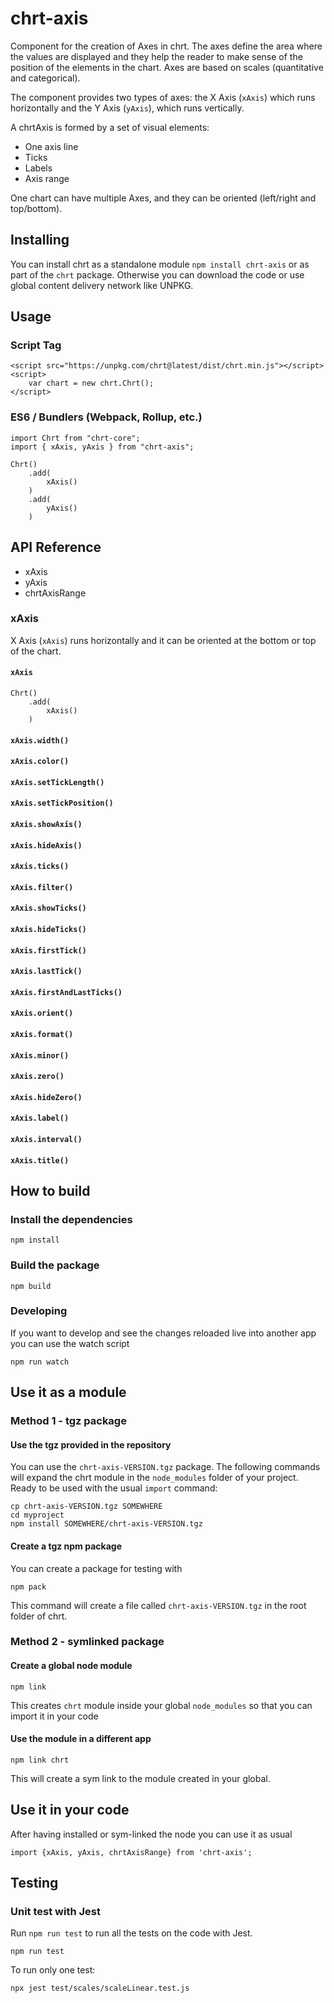 # chrt-axis
Component for the creation of Axes in chrt. The axes define the area where the values are displayed and they help the reader to make sense of the position of the elements in the chart. Axes are based on scales (quantitative and categorical).

The component provides two types of axes: the X Axis (`xAxis`) which runs horizontally and the Y Axis (`yAxis`), which runs vertically.

A chrtAxis is formed by a set of visual elements:
- One axis line
- Ticks
- Labels
- Axis range

One chart can have multiple Axes, and they can be oriented (left/right and top/bottom).

## Installing
You can install chrt as a standalone module `npm install chrt-axis` or as part of the `chrt` package.
Otherwise you can download the code or use global content delivery network like UNPKG.

## Usage

### Script Tag
```
<script src="https://unpkg.com/chrt@latest/dist/chrt.min.js"></script>
<script>
    var chart = new chrt.Chrt();
</script>
```

### ES6 / Bundlers (Webpack, Rollup, etc.)
```
import Chrt from "chrt-core";
import { xAxis, yAxis } from "chrt-axis";

Chrt()
    .add(
        xAxis()
    )
    .add(
        yAxis()
    )
```

## API Reference
- xAxis
- yAxis
- chrtAxisRange

### xAxis
X Axis (`xAxis`) runs horizontally and it can be oriented at the bottom or top of the chart.

#### `xAxis`
```
Chrt()
    .add(
        xAxis()
    )
```

#### `xAxis.width()`

#### `xAxis.color()`

#### `xAxis.setTickLength()`

#### `xAxis.setTickPosition()`

#### `xAxis.showAxis()`

#### `xAxis.hideAxis()`

#### `xAxis.ticks()`

#### `xAxis.filter()`

#### `xAxis.showTicks()`

#### `xAxis.hideTicks()`

#### `xAxis.firstTick()`
#### `xAxis.lastTick()`
#### `xAxis.firstAndLastTicks()`
#### `xAxis.orient()`
#### `xAxis.format()`
#### `xAxis.minor()`
#### `xAxis.zero()`
#### `xAxis.hideZero()`
#### `xAxis.label()`
#### `xAxis.interval()`
#### `xAxis.title()`

## How to build

###  Install the dependencies
```
npm install
```

###  Build the package
```
npm build
```
### Developing
If you want to develop and see the changes reloaded live into another app you can use the watch script
```
npm run watch
```

## Use it as a module

### Method 1 - tgz package

#### Use the tgz provided in the repository
You can use the `chrt-axis-VERSION.tgz` package. The following commands will expand the chrt module in the `node_modules` folder of your project. Ready to be used with the usual `import` command:
```
cp chrt-axis-VERSION.tgz SOMEWHERE
cd myproject
npm install SOMEWHERE/chrt-axis-VERSION.tgz
```

#### Create a tgz npm package
You can create a package for testing with
```
npm pack
```
This command will create a file called `chrt-axis-VERSION.tgz` in the root folder of chrt.

### Method 2 - symlinked package

####  Create a global node module
```
npm link
```
This creates `chrt` module inside your global `node_modules` so that you can import it in your code

####  Use the module in a different app
```
npm link chrt
```
This will create a sym link to the module created in your global.

## Use it in your code
After having installed or sym-linked the node you can use it as usual
```
import {xAxis, yAxis, chrtAxisRange} from 'chrt-axis';
```



## Testing

### Unit test with Jest
Run `npm run test` to run all the tests on the code with Jest.
```
npm run test
```

To run only one test:
```
npx jest test/scales/scaleLinear.test.js
```
